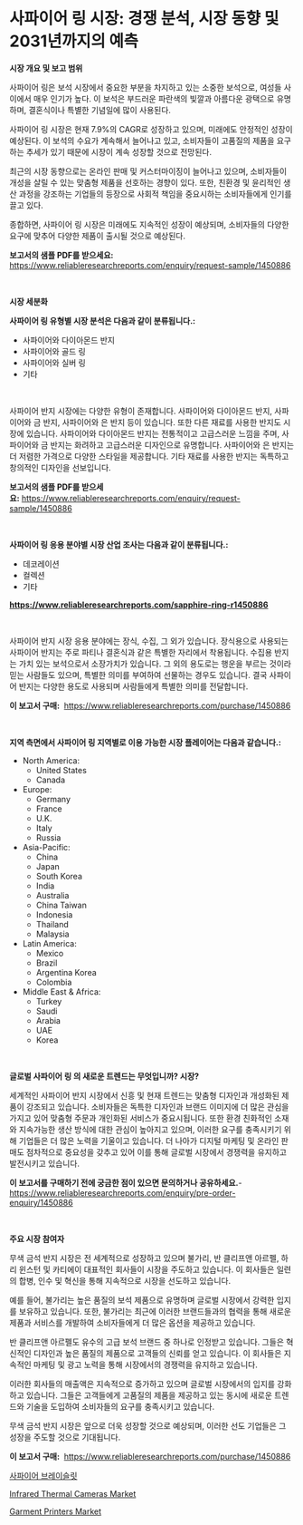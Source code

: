 <p><h1>사파이어 링 시장: 경쟁 분석, 시장 동향 및 2031년까지의 예측</h1></p><p><strong>시장 개요 및 보고 범위</strong></p>
<p><p>사파이어 링은 보석 시장에서 중요한 부분을 차지하고 있는 소중한 보석으로, 여성들 사이에서 매우 인기가 높다. 이 보석은 부드러운 파란색의 빛깔과 아름다운 광택으로 유명하며, 결혼식이나 특별한 기념일에 많이 사용된다.</p><p>사파이어 링 시장은 현재 7.9%의 CAGR로 성장하고 있으며, 미래에도 안정적인 성장이 예상된다. 이 보석의 수요가 계속해서 늘어나고 있고, 소비자들이 고품질의 제품을 요구하는 추세가 있기 때문에 시장이 계속 성장할 것으로 전망된다.</p><p>최근의 시장 동향으로는 온라인 판매 및 커스터마이징이 늘어나고 있으며, 소비자들이 개성을 살릴 수 있는 맞춤형 제품을 선호하는 경향이 있다. 또한, 친환경 및 윤리적인 생산 과정을 강조하는 기업들의 등장으로 사회적 책임을 중요시하는 소비자들에게 인기를 끌고 있다.</p><p>종합하면, 사파이어 링 시장은 미래에도 지속적인 성장이 예상되며, 소비자들의 다양한 요구에 맞추어 다양한 제품이 출시될 것으로 예상된다.</p></p>
<p><strong>보고서의 샘플 PDF를 받으세요:</strong> <a href="https://www.reliableresearchreports.com/enquiry/request-sample/1450886">https://www.reliableresearchreports.com/enquiry/request-sample/1450886</a></p>
<p>&nbsp;</p>
<p><strong>시장 세분화</strong></p>
<p><strong>사파이어 링 유형별 시장 분석은 다음과 같이 분류됩니다.:</strong></p>
<p><ul><li>사파이어와 다이아몬드 반지</li><li>사파이어와 골드 링</li><li>사파이어와 실버 링</li><li>기타</li></ul></p>
<p>&nbsp;</p>
<p><p>사파이어 반지 시장에는 다양한 유형이 존재합니다. 사파이어와 다이아몬드 반지, 사파이어와 금 반지, 사파이어와 은 반지 등이 있습니다. 또한 다른 재료를 사용한 반지도 시장에 있습니다. 사파이어와 다이아몬드 반지는 전통적이고 고급스러운 느낌을 주며, 사파이어와 금 반지는 화려하고 고급스러운 디자인으로 유명합니다. 사파이어와 은 반지는 더 저렴한 가격으로 다양한 스타일을 제공합니다. 기타 재료를 사용한 반지는 독특하고 창의적인 디자인을 선보입니다.</p></p>
<p><strong>보고서의 샘플 PDF를 받으세요:</strong>&nbsp;<a href="https://www.reliableresearchreports.com/enquiry/request-sample/1450886">https://www.reliableresearchreports.com/enquiry/request-sample/1450886</a></p>
<p>&nbsp;</p>
<p><strong> 사파이어 링 응용 분야별 시장 산업 조사는 다음과 같이 분류됩니다.:</strong></p>
<p><ul><li>데코레이션</li><li>컬렉션</li><li>기타</li></ul></p>
<p><strong><a href="https://www.reliableresearchreports.com/sapphire-ring-r1450886">https://www.reliableresearchreports.com/sapphire-ring-r1450886</a></strong></p>
<p>&nbsp;</p>
<p><p>사파이어 반지 시장 응용 분야에는 장식, 수집, 그 외가 있습니다. 장식용으로 사용되는 사파이어 반지는 주로 파티나 결혼식과 같은 특별한 자리에서 착용됩니다. 수집용 반지는 가치 있는 보석으로서 소장가치가 있습니다. 그 외의 용도로는 행운을 부르는 것이라 믿는 사람들도 있으며, 특별한 의미를 부여하여 선물하는 경우도 있습니다. 결국 사파이어 반지는 다양한 용도로 사용되며 사람들에게 특별한 의미를 전달합니다.</p></p>
<p><strong>이 보고서 구매:</strong>&nbsp; <a href="https://www.reliableresearchreports.com/purchase/1450886">https://www.reliableresearchreports.com/purchase/1450886</a></p>
<p>&nbsp;</p>
<p><strong>지역 측면에서 사파이어 링 지역별로 이용 가능한 시장 플레이어는 다음과 같습니다.:</strong></p>
<p><ul>
    <li>
        North America:
        <ul>
            <li>United States</li>
            <li>Canada</li>
        </ul>
    </li>
    <li>
        Europe:
        <ul>
            <li>Germany</li>
            <li>France</li>
            <li>U.K.</li>
            <li>Italy</li>
            <li>Russia</li>
        </ul>
    </li>
    <li>
        Asia-Pacific:
        <ul>
            <li>China</li>
            <li>Japan</li>
            <li>South Korea</li>
            <li>India</li>
            <li>Australia</li>
            <li>China Taiwan</li>
            <li>Indonesia</li>
            <li>Thailand</li>
            <li>Malaysia</li>
        </ul>
    </li>
    <li>
        Latin America:
        <ul>
            <li>Mexico</li>
            <li>Brazil</li>
            <li>Argentina Korea</li>
            <li>Colombia</li>
        </ul>
    </li>
    <li>
        Middle East & Africa:
        <ul>
            <li>Turkey</li>
            <li>Saudi</li>
            <li>Arabia</li>
            <li>UAE</li>
            <li>Korea</li>
        </ul>
    </li>
    </ul></p>
<p>&nbsp;</p>
<p><strong>글로벌 사파이어 링 의 새로운 트렌드는 무엇입니까? 시장?</strong></p>
<p><p>세계적인 사파이어 반지 시장에서 신흥 및 현재 트렌드는 맞춤형 디자인과 개성화된 제품이 강조되고 있습니다. 소비자들은 독특한 디자인과 브랜드 이미지에 더 많은 관심을 가지고 있어 맞춤형 주문과 개인화된 서비스가 중요시됩니다. 또한 환경 친화적인 소재와 지속가능한 생산 방식에 대한 관심이 높아지고 있으며, 이러한 요구를 충족시키기 위해 기업들은 더 많은 노력을 기울이고 있습니다. 더 나아가 디지털 마케팅 및 온라인 판매도 점차적으로 중요성을 갖추고 있어 이를 통해 글로벌 시장에서 경쟁력을 유지하고 발전시키고 있습니다.</p></p>
<p><strong>이 보고서를 구매하기 전에 궁금한 점이 있으면 문의하거나 공유하세요.</strong>- <a href="https://www.reliableresearchreports.com/enquiry/pre-order-enquiry/1450886">https://www.reliableresearchreports.com/enquiry/pre-order-enquiry/1450886</a></p>
<p>&nbsp;</p>
<p><strong>주요 시장 참여자</strong></p>
<p><p>무색 금석 반지 시장은 전 세계적으로 성장하고 있으며 불가리, 반 클리프앤 아르펠, 하리 윈스턴 및 카티에이 대표적인 회사들이 시장을 주도하고 있습니다. 이 회사들은 일련의 합병, 인수 및 혁신을 통해 지속적으로 시장을 선도하고 있습니다.</p><p>예를 들어, 불가리는 높은 품질의 보석 제품으로 유명하며 글로벌 시장에서 강력한 입지를 보유하고 있습니다. 또한, 불가리는 최근에 이러한 브랜드들과의 협력을 통해 새로운 제품과 서비스를 개발하여 소비자들에게 더 많은 옵션을 제공하고 있습니다.</p><p>반 클리프앤 아르펠도 유수의 고급 보석 브랜드 중 하나로 인정받고 있습니다. 그들은 혁신적인 디자인과 높은 품질의 제품으로 고객들의 신뢰를 얻고 있습니다. 이 회사들은 지속적인 마케팅 및 광고 노력을 통해 시장에서의 경쟁력을 유지하고 있습니다.</p><p>이러한 회사들의 매출액은 지속적으로 증가하고 있으며 글로벌 시장에서의 입지를 강화하고 있습니다. 그들은 고객들에게 고품질의 제품을 제공하고 있는 동시에 새로운 트렌드와 기술을 도입하여 소비자들의 요구를 충족시키고 있습니다.</p><p>무색 금석 반지 시장은 앞으로 더욱 성장할 것으로 예상되며, 이러한 선도 기업들은 그 성장을 주도할 것으로 기대됩니다.</p></p>
<p><strong>이 보고서 구매:</strong>&nbsp;&nbsp;<a href="https://www.reliableresearchreports.com/purchase/1450886">https://www.reliableresearchreports.com/purchase/1450886</a></p>
<p><p><a href="https://github.com/LanceOlsotn8978/Market-Research-Report-List-1/blob/main/639291020586.md">사파이어 브레이슬릿</a></p><p><a href="https://github.com/edytherolanlouisejk1miz0wig/Market-Research-Report-List-2/blob/main/infrared-thermal-cameras-market.md">Infrared Thermal Cameras Market</a></p><p><a href="https://github.com/peachesmcdowel1/Market-Research-Report-List-2/blob/main/garment-printers-market.md">Garment Printers Market</a></p></p>